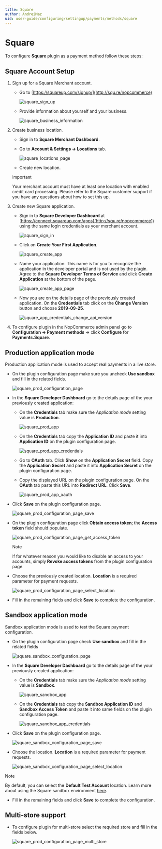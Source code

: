```yaml
---
title: Square
author: AndreiMaz
uid: user-guide/configuring/settingup/payments/methods/square
---
```

# Square

To configure **Square** plugin as a payment method follow these steps:

## Square Account Setup

1. Sign up for a Square Merchant account.
    - Go to [https://squareup.com/signup/](http://squ.re/nopcommerce)

        ![square_sign_up](_static/square/square_sign_up.png)
    - Provide information about yourself and your business.

        ![square_business_information](_static/square/square_business_information.png)
1. Create business location.

    - Sign in to **Square Merchant Dashboard**.
    - Go to **Account & Settings → Locations** tab.

        ![square_locations_page](_static/square/square_locations_page.png)
    - Create new location.

    > [!IMPORTANT]
    > Your merchant account must have at least one location with enabled credit card processing. Please refer to the Square customer support if you have any questions about how to set this up.

1. Create new Square application.

    - Sign in to **Square Developer Dashboard** at [https://connect.squareup.com/apps](http://squ.re/nopcommerce1) using the same login credentials as your merchant account.

        ![square_sign_in](_static/square/square_sign_in.png)
    - Click on **Create Your First Application**.

        ![square_create_app](_static/square/square_create_app.png)
    - Name your application. This name is for you to recognize the application in the developer portal and is not used by the plugin. Agree to the **Square Developer Terms of Service** and click **Create Application** at the bottom of the page.

        ![square_create_app_page](_static/square/square_create_app_page.png)
    - Now you are on the details page of the previously created application. On the **Credentials** tab click on the **Change Version** button and choose **2019-09-25**.

        ![square_app_credentials_change_api_version](_static/square/square_app_credentials_change_api_version.png)

1. To configure plugin in the NopCommerce admin panel go to **Configuration → Payment methods** → click **Configure** for **Payments.Square**.

## Production application mode

Production application mode is used to accept real payments in a live store.

- On the plugin configuration page make sure you uncheck **Use sandbox** and fill in the related fields.

    ![square_prod_configuration_page](_static/square/square_prod_configuration_page.png)
- In the **Square Developer Dashboard** go to the details page of the your previously created application:
  - On the **Credentials** tab make sure the *Application mode* setting value is **Production**.

    ![square_prod_app](_static/square/square_prod_app.png)
  - On the **Credentials** tab copy the **Application ID** and paste it into **Application ID** on the plugin configuration page.

    ![square_prod_app_credentials](_static/square/square_prod_app_credentials.png)
  - Go to **OAuth** tab. Click **Show** on the **Application Secret** field. Copy the **Application Secret** and paste it into **Application Secret** on the plugin configuration page.
  - Copy the displayed URL on the plugin configuration page. On the **OAuth** tab paste this URL into **Redirect URL**. Click **Save**.

    ![square_prod_app_oauth](_static/square/square_prod_app_oauth.png)
- Click **Save** on the plugin configuration page.

    ![square_prod_configuration_page_save](_static/square/square_prod_configuration_page_save.png)
- On the plugin configuration page click **Obtain access token**; the **Access token** field should populate.

    ![square_prod_configuration_page_get_access_token](_static/square/square_prod_configuration_page_get_access_token.png)

    > [!NOTE]
    > If for whatever reason you would like to disable an access to your accounts, simply **Revoke access tokens** from the plugin configuration page.

- Choose the previously created location. **Location** is a required parameter for payment requests.

    ![square_prod_configuration_page_select_location](_static/square/square_prod_configuration_page_select_location.png)
- Fill in the remaining fields and click **Save** to complete the configuration.

## Sandbox application mode

Sandbox application mode is used to test the Square payment configuration.

- On the plugin configuration page check **Use sandbox** and fill in the related fields

    ![square_sandbox_configuration_page](_static/square/square_sandbox_configuration_page.png)
- In the **Square Developer Dashboard** go to the details page of the your previously created application:
  - On the **Credentials** tab make sure the *Application mode* setting value is **Sandbox**.

    ![square_sandbox_app](_static/square/square_sandbox_app.png)
  - On the **Credentials** tab copy the **Sandbox Application ID** and **Sandbox Access Token** and paste it into same fields on the plugin configuration page.

    ![square_sandbox_app_credentials](_static/square/square_sandbox_app_credentials.png)
- Click **Save** on the plugin configuration page.

    ![square_sandbox_configuration_page_save](_static/square/square_sandbox_configuration_page_save.png)
- Choose the location. **Location** is a required parameter for payment requests.

    ![square_sandbox_configuration_page_select_location](_static/square/square_sandbox_configuration_page_select_location.png)

> [!NOTE]
> By default, you can select the **Default Test Account** location. Learn more about using the Square sandbox environment [here](https://developer.squareup.com/docs/testing/sandbox).

- Fill in the remaining fields and click **Save** to complete the configuration.

## Multi-store support

- To configure plugin for multi-store select the required store and fill in the fields below.

    ![square_prod_configuration_page_multi_store](_static/square/square_prod_configuration_page_multi_store.png)
